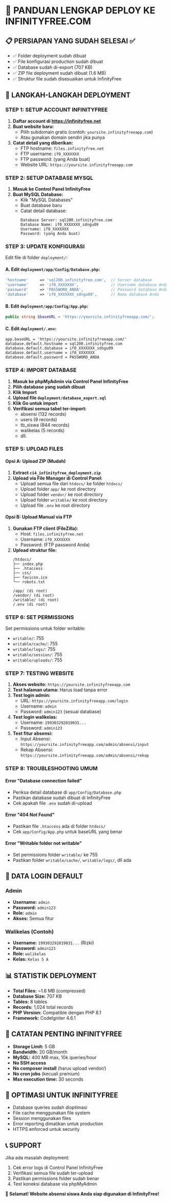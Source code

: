 # 🚀 PANDUAN LENGKAP DEPLOY KE INFINITYFREE.COM

## 📋 PERSIAPAN YANG SUDAH SELESAI ✅
- ✅ Folder deployment sudah dibuat
- ✅ File konfigurasi production sudah dibuat
- ✅ Database sudah di-export (707 KB)
- ✅ ZIP file deployment sudah dibuat (1.6 MB)
- ✅ Struktur file sudah disesuaikan untuk InfinityFree

## 🔧 LANGKAH-LANGKAH DEPLOYMENT

### STEP 1: SETUP ACCOUNT INFINITYFREE
1. **Daftar account di https://infinityfree.net**
2. **Buat website baru:**
   - Pilih subdomain gratis (contoh: `yoursite.infinityfreeapp.com`)
   - Atau gunakan domain sendiri jika punya
3. **Catat detail yang diberikan:**
   - FTP hostname: `files.infinityfree.net`
   - FTP username: `if0_XXXXXXX`
   - FTP password: (yang Anda buat)
   - Website URL: `https://yoursite.infinityfreeapp.com`

### STEP 2: SETUP DATABASE MYSQL
1. **Masuk ke Control Panel InfinityFree**
2. **Buat MySQL Database:**
   - Klik "MySQL Databases"
   - Buat database baru
   - Catat detail database:
     ```
     Database Server: sql200.infinityfree.com
     Database Name: if0_XXXXXXX_sdngu09
     Username: if0_XXXXXXX
     Password: (yang Anda buat)
     ```

### STEP 3: UPDATE KONFIGURASI
Edit file di folder `deployment/`:

#### A. Edit `deployment/app/Config/Database.php`:
```php
'hostname'     => 'sql200.infinityfree.com',  // Server database
'username'     => 'if0_XXXXXXX',              // Username database Anda
'password'     => 'PASSWORD_ANDA',            // Password database Anda
'database'     => 'if0_XXXXXXX_sdngu09',      // Nama database Anda
```

#### B. Edit `deployment/app/Config/App.php`:
```php
public string $baseURL = 'https://yoursite.infinityfreeapp.com/';
```

#### C. Edit `deployment/.env`:
```
app.baseURL = 'https://yoursite.infinityfreeapp.com/'
database.default.hostname = sql200.infinityfree.com
database.default.database = if0_XXXXXXX_sdngu09
database.default.username = if0_XXXXXXX
database.default.password = PASSWORD_ANDA
```

### STEP 4: IMPORT DATABASE
1. **Masuk ke phpMyAdmin via Control Panel InfinityFree**
2. **Pilih database yang sudah dibuat**
3. **Klik Import**
4. **Upload file `deployment/database_export.sql`**
5. **Klik Go untuk import**
6. **Verifikasi semua tabel ter-import:**
   - absensi (132 records)
   - users (9 records)
   - tb_siswa (844 records)
   - walikelas (5 records)
   - dll.

### STEP 5: UPLOAD FILES
#### Opsi A: Upload ZIP (Mudah)
1. **Extract `ci4_infinityfree_deployment.zip`**
2. **Upload via File Manager di Control Panel:**
   - Upload semua file dari `htdocs/` ke folder `htdocs/`
   - Upload folder `app/` ke root directory
   - Upload folder `vendor/` ke root directory
   - Upload folder `writable/` ke root directory
   - Upload file `.env` ke root directory

#### Opsi B: Upload Manual via FTP
1. **Gunakan FTP client (FileZilla):**
   - Host: `files.infinityfree.net`
   - Username: `if0_XXXXXXX`
   - Password: (FTP password Anda)
2. **Upload struktur file:**
   ```
   /htdocs/
   ├── index.php
   ├── .htaccess
   ├── css/
   ├── favicon.ico
   └── robots.txt
   
   /app/ (di root)
   /vendor/ (di root)
   /writable/ (di root)
   /.env (di root)
   ```

### STEP 6: SET PERMISSIONS
Set permissions untuk folder writable:
- `writable/`: 755
- `writable/cache/`: 755
- `writable/logs/`: 755
- `writable/session/`: 755
- `writable/uploads/`: 755

### STEP 7: TESTING WEBSITE
1. **Akses website:** `https://yoursite.infinityfreeapp.com`
2. **Test halaman utama:** Harus load tanpa error
3. **Test login admin:**
   - URL: `https://yoursite.infinityfreeapp.com/login`
   - Username: `admin`
   - Password: `admin123` (sesuai database)
4. **Test login walikelas:**
   - Username: `199303292019031...`
   - Password: `admin123`
5. **Test fitur absensi:**
   - Input Absensi: `https://yoursite.infinityfreeapp.com/admin/absensi/input`
   - Rekap Absensi: `https://yoursite.infinityfreeapp.com/admin/absensi/rekap`

### STEP 8: TROUBLESHOOTING UMUM

#### Error "Database connection failed"
- Periksa detail database di `app/Config/Database.php`
- Pastikan database sudah dibuat di InfinityFree
- Cek apakah file `.env` sudah di-upload

#### Error "404 Not Found"
- Pastikan file `.htaccess` ada di folder `htdocs/`
- Cek `app/Config/App.php` untuk baseURL yang benar

#### Error "Writable folder not writable"
- Set permissions folder `writable/` ke 755
- Pastikan folder `writable/cache/`, `writable/logs/`, dll ada

## 🎯 DATA LOGIN DEFAULT

### Admin
- **Username:** `admin`
- **Password:** `admin123`
- **Role:** `admin`
- **Akses:** Semua fitur

### Walikelas (Contoh)
- **Username:** `199303292019031...` (Rizki)
- **Password:** `admin123`
- **Role:** `walikelas`
- **Kelas:** `Kelas 5 A`

## 📊 STATISTIK DEPLOYMENT
- **Total Files:** ~1.6 MB (compressed)
- **Database Size:** 707 KB
- **Tables:** 8 tables
- **Records:** 1,024 total records
- **PHP Version:** Compatible dengan PHP 8.1
- **Framework:** CodeIgniter 4.6.1

## 🚨 CATATAN PENTING INFINITYFREE
- **Storage Limit:** 5 GB
- **Bandwidth:** 20 GB/month
- **MySQL:** 400 MB max, 10k queries/hour
- **No SSH access**
- **No composer install** (harus upload vendor/)
- **No cron jobs** (kecuali premium)
- **Max execution time:** 30 seconds

## 🔧 OPTIMASI UNTUK INFINITYFREE
- Database queries sudah dioptimasi
- File cache menggunakan file system
- Session menggunakan files
- Error reporting dimatikan untuk production
- HTTPS enforced untuk security

## 📞 SUPPORT
Jika ada masalah deployment:
1. Cek error logs di Control Panel InfinityFree
2. Verifikasi semua file sudah ter-upload
3. Pastikan permissions folder sudah benar
4. Test koneksi database via phpMyAdmin

**🎉 Selamat! Website absensi siswa Anda siap digunakan di InfinityFree!**
